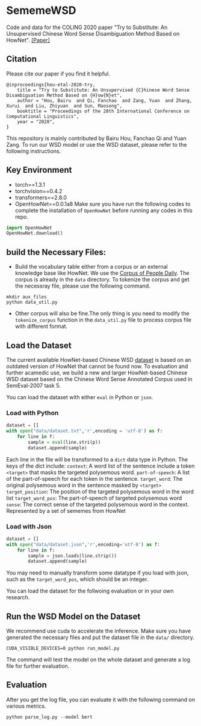 # SememeWSD

Code and data for the COLING 2020 paper "Try to Substitute: An Unsupervised Chinese Word Sense Disambiguation Method Based on HowNet".
[[Paper]](https://www.aclweb.org/anthology/2020.coling-main.155/)

## Citation
Please cite our paper if you find it helpful.
```
@inproceedings{hou-etal-2020-try,
    title = "Try to Substitute: An Unsupervised {C}hinese Word Sense Disambiguation Method Based on {H}ow{N}et",
    author = "Hou, Bairu  and Qi, Fanchao  and Zang, Yuan  and Zhang, Xurui  and Liu, Zhiyuan  and Sun, Maosong",
    booktitle = "Proceedings of the 28th International Conference on Computational Linguistics",
    year = "2020",
}
```
This repository is mainly contributed by Bairu Hou, Fanchao Qi and Yuan Zang. To run our WSD model or use the WSD dataset, please refer to the following instructions.

## Key Environment
- torch==1.3.1
- torchvision==0.4.2
- transformers==2.8.0
- OpenHowNet==0.0.1a8
Make sure you have run the following codes to complete the installation of `OpenHowNet` before running any codes in this repo.
```python
import OpenHowNet
OpenHowNet.download()
```

## build the Necessary Files:
- Build the vocabulary table either from a corpus or an external knowledge base like HowNet. We use the [Corpus of People Daily](https://opendata.pku.edu.cn/dataset.xhtml?persistentId=doi:10.18170/DVN/SEYRX5). The corpus is already in the `data` directory. To tokenize the corpus and get the necessray file, please use the following command.
```{shell}
mkdir aux_files
python data_util.py
```
- Other corpus will also be fine.The only thing is you need to modify the `tokenize_corpus` function in the `data_util.py` file to process corpus file with different format.

## Load the Dataset
The current available  HowNet-based Chinese WSD [dataset](https://web.eecs.umich.edu/˜mihalcea/senseval/senseval3/tasks.html#ChineseLS)  is based on an outdated version of HowNet that  cannot be found now. To evaluation and further acamedic use, we  build a new and larger HowNet-based Chinese WSD dataset based on the Chinese Word Sense Annotated Corpus used in SemEval-2007 task 5.

You can load the dataset with either `eval` in Python or `json`.

### Load with Python
```python
dataset = []
with open("data/dataset.txt",'r',encoding = 'utf-8') as f:
	for line in f:
		sample = eval(line.stri(p))
		dataset.append(sample)
```
Each line in the file will be transformed to a `dict` data type in Python. The keys of the dict include: 
`context`: A word list of the sentence include a token `<target>` that masks the targeted polysemous word. 
`part-of-speech`: A list of the part-of-speech for each token in the sentence.
`target_word`: The original polysemous word in the sentence masked by `<target>`
`target_position`: The position of the targeted polysemous word in the word list
`target_word_pos`:  The part-of-speech of targeted polysemous word
`sense`: The correct sense of the targeted polysemous word in the context. Represented by a set of sememes from HowNet

### Load with Json
```python
dataset = []
with open("data/dataset.json",'r',encoding='utf-8') as f:
    for line in f:
        sample = json.loads(line.strip())
        dataset.append(sample)
```
You may need to manually transform some datatype if you load with json, such as the `target_word_pos`, which should be an integer. 

You can load the dataset for the follwoing evaluation or in your own research.

## Run the WSD Model on the Dataset
We recommend use cuda to accelerate the inference. Make sure you have generated the necessary files and put the dataset file in the `data/` directory.
```shell
CUDA_VISIBLE_DEVICES=0 python run_model.py
```
The command will test the model on the whole dataset and generate a log file for further evaluation.
## Evaluation
After you get the log file, you can evaluate it with the following command on various metrics. 
```shell
python parse_log.py --model bert
```



